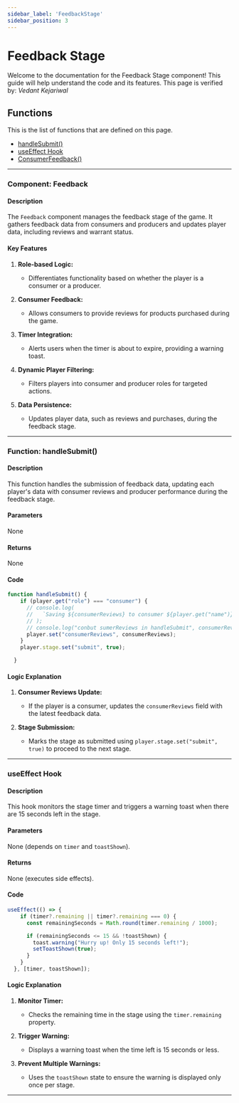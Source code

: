 ```yaml
---
sidebar_label: 'FeedbackStage'
sidebar_position: 3
---
```


# <span class="h1style">Feedback Stage</span>
Welcome to the documentation for the Feedback Stage component! This guide will help understand the code and its features. This page is verified by: *Vedant Kejariwal*

## <span class="h2style">Functions</span>
This is the list of functions that are defined on this page.
- [handleSubmit()](#function-handlesubmit)
- [useEffect Hook](#function-useeffect)
- [ConsumerFeedback()](#function-consumerfeedback)

---

### <span class="custom-function-heading">Component: Feedback</span>

#### <span class="custom-heading">Description</span>
The `Feedback` component manages the feedback stage of the game. It gathers feedback data from consumers and producers and updates player data, including reviews and warrant status.

#### <span class="custom-heading">Key Features</span>

1. **Role-based Logic:**
   - Differentiates functionality based on whether the player is a consumer or a producer.

2. **Consumer Feedback:**
   - Allows consumers to provide reviews for products purchased during the game.

3. **Timer Integration:**
   - Alerts users when the timer is about to expire, providing a warning toast.

4. **Dynamic Player Filtering:**
   - Filters players into consumer and producer roles for targeted actions.

5. **Data Persistence:**
   - Updates player data, such as reviews and purchases, during the feedback stage.

---

### <span class="custom-function-heading">Function: handleSubmit()</span>

#### <span class="custom-heading">Description</span>
This function handles the submission of feedback data, updating each player's data with consumer reviews and producer performance during the feedback stage.

#### <span class="custom-heading">Parameters</span>
None

#### <span class="custom-heading">Returns</span>
None

#### <span class="custom-heading">Code</span>

<div class="custom-code-block">

```javascript
function handleSubmit() {
    if (player.get("role") === "consumer") {
      // console.log(
      //   `Saving ${consumerReviews} to consumer ${player.get("name")}`
      // );
      // console.log("conbut sumerReviews in handleSubmit", consumerReviews);
      player.set("consumerReviews", consumerReviews);
    }
    player.stage.set("submit", true);

  }
```
</div>

#### <span class="custom-heading">Logic Explanation</span>

1. **Consumer Reviews Update:**
   - If the player is a consumer, updates the `consumerReviews` field with the latest feedback data.

2. **Stage Submission:**
   - Marks the stage as submitted using `player.stage.set("submit", true)` to proceed to the next stage.

---

### <span class="custom-function-heading">useEffect Hook</span>

#### <span class="custom-heading">Description</span>
This hook monitors the stage timer and triggers a warning toast when there are 15 seconds left in the stage.

#### <span class="custom-heading">Parameters</span>
None (depends on `timer` and `toastShown`).

#### <span class="custom-heading">Returns</span>
None (executes side effects).

#### <span class="custom-heading">Code</span>

<div class="custom-code-block">

```javascript
useEffect(() => {
    if (timer?.remaining || timer?.remaining === 0) {
      const remainingSeconds = Math.round(timer.remaining / 1000);

      if (remainingSeconds <= 15 && !toastShown) {
        toast.warning("Hurry up! Only 15 seconds left!");
        setToastShown(true);
      }
    }
  }, [timer, toastShown]);
```
</div>

#### <span class="custom-heading">Logic Explanation</span>

1. **Monitor Timer:**
   - Checks the remaining time in the stage using the `timer.remaining` property.

2. **Trigger Warning:**
   - Displays a warning toast when the time left is 15 seconds or less.

3. **Prevent Multiple Warnings:**
   - Uses the `toastShown` state to ensure the warning is displayed only once per stage.

---